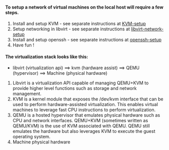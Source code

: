 

#### To setup a network of virtual machines on the local host will require a few steps.

1. Install and setup KVM - see separate instructions at [KVM-setup](KVM-setup.md)
2. Setup networking in libvirt - see separate instructions at [libvirt-network-setup](libvirt-network-setup.md)
3. Install and setup openssh - see separate instructions at [openssh-setup](openssh-setup.md)
4. Have fun !

#### The virtualization stack looks like this:
- libvirt (virtualization api) ==> kvm (hardware assist) ==> QEMU (hypervisor) ==> Machine (physical hardware)

1. Libvirt is a virtualization API capable of managing QEMU+KVM to provide higher level functions such as storage and network management.
2. KVM is a kernel module that exposes the /dev/kvm interface that can be used to perform hardware-assisted virtualization. This enables virtual machines to leverage fast CPU instructions to perform virtualization.
3. QEMU is a hosted hypervisor that emulates physical hardware such as CPU and network interfaces.
QEMU+KVM (sometimes written as QEMU/KVM) is the use of KVM associated with QEMU. QEMU still emulates the hardware but also leverages KVM to execute the guest operating system.
4. Machine physical hardware

